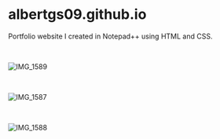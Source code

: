 # albertgs09.github.io
Portfolio website I created in Notepad++ using HTML and CSS.

<br>

![IMG_1589](https://github.com/albertgs09/albertgs09.github.io/assets/65637580/cbe779be-9382-43d3-92f0-7ee4fe5f1877)

<br>

![IMG_1587](https://github.com/albertgs09/albertgs09.github.io/assets/65637580/1eb9028a-1651-4db1-bccf-11b0627905ec)

<br>

![IMG_1588](https://github.com/albertgs09/albertgs09.github.io/assets/65637580/16dae33c-0023-4058-9901-dbda737f9317)

